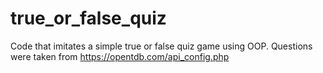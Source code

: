 # true_or_false_quiz
Code that imitates a simple true or false quiz game using OOP. Questions were taken from https://opentdb.com/api_config.php
